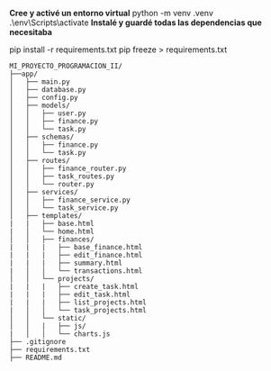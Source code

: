 **Cree y activé un entorno virtual**
python -m venv .venv
.\\env\Scripts\activate
**Instalé y guardé todas las dependencias que necesitaba**

pip install -r requirements.txt
pip freeze > requirements.txt
````
MI_PROYECTO_PROGRAMACION_II/
├──app/
│   ├── main.py
│   ├── database.py
│   ├── config.py
│   ├── models/
│   │   ├── user.py
│   │   ├── finance.py
│   │   └── task.py
│   ├── schemas/
│   │   ├── finance.py
│   │   └── task.py
│   ├── routes/
│   │   ├── finance_router.py
│   │   ├── task_routes.py
│   │   └── router.py
│   ├── services/
│   │   ├── finance_service.py
│   │   └── task_service.py
│   ├── templates/
|   |   ├── base.html
|   │   └── home.html
│   │   ├── finances/
|   |   |   ├── base_finance.html
|   |   |   ├── edit_finance.html
|   |   |   ├── summary.html
|   │   │   └── transactions.html 
│   │   └── projects/
|   |   |   ├── create_task.html
|   |   |   ├── edit_task.html
|   |   |   ├── list_projects.html
|   │   │   └── task_projects.html 
│   │   └── static/
│   │   |   ├── js/
|   │   │   └── charts.js
├── .gitignore
├── requirements.txt
├── README.md
````